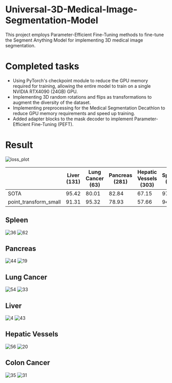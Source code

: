 # Universal-3D-Medical-Image-Segmentation-Model
This project employs Parameter-Efficient Fine-Tuning methods to fine-tune the Segment Anything Model for implementing 3D medical image segmentation.

# Completed tasks
- Using PyTorch's checkpoint module to reduce the GPU memory required for training, allowing the entire model to train on a single NVIDIA RTX4090 (24GB) GPU.
- Implementing 3D random rotations and flips as transformations to augment the diversity of the dataset.
- Implementing preprocessing for the Medical Segmentation Decathlon to reduce GPU memory requirements and speed up training.
- Added adapter blocks to the mask decoder to implement Parameter-Efficient Fine-Tuning (PEFT).

# Result
![loss_plot](https://github.com/SamuelWu2001/Universal-3D-Medical-Image-Segmentation-Model/assets/71746159/52373d6c-d84f-4739-a9e9-6f77c93ad31d)

| | Liver (131) | Lung Cancer (63) | Pancreas (281) | Hepatic Vessels (303) | Spleen (41) | Colon Cancer (126)|
| -------- | -------- | -------- | -------- | -------- | -------- | -------- |
| SOTA |	95.42 | 80.01 | 82.84 | 67.15 | 97.27 | 63.14 |
| point_transform_small | 91.31 | 95.32 | 78.93 |	57.66 | 94.35 | 91.18 |

## Spleen
![36](https://github.com/SamuelWu2001/Universal-3D-Medical-Image-Segmentation-Model/assets/71746159/384e055c-2e4d-412a-814a-23100d0019bc)
![62](https://github.com/SamuelWu2001/Universal-3D-Medical-Image-Segmentation-Model/assets/71746159/393c3285-4670-4f54-bfca-f8f39305ccb8)

## Pancreas
![44](https://github.com/SamuelWu2001/Universal-3D-Medical-Image-Segmentation-Model/assets/71746159/673df7ba-6e33-4282-88ab-1ddce345eb04)
![19](https://github.com/SamuelWu2001/Universal-3D-Medical-Image-Segmentation-Model/assets/71746159/b896dc4a-941e-4c98-80e1-ce86645d60df)

## Lung Cancer
![54](https://github.com/SamuelWu2001/Universal-3D-Medical-Image-Segmentation-Model/assets/71746159/90072738-128d-44fe-85e3-b7cffdb7643d)
![33](https://github.com/SamuelWu2001/Universal-3D-Medical-Image-Segmentation-Model/assets/71746159/a3d3adf9-ac8c-4272-a17b-a357fc236327)

## Liver
![4](https://github.com/SamuelWu2001/Universal-3D-Medical-Image-Segmentation-Model/assets/71746159/56a6ca95-c6d8-4e5f-8e60-978b0978cb24)
![43](https://github.com/SamuelWu2001/Universal-3D-Medical-Image-Segmentation-Model/assets/71746159/7fdc8d5a-d67e-4686-ba32-be439c2fba4d)

## Hepatic Vessels
![56](https://github.com/SamuelWu2001/Universal-3D-Medical-Image-Segmentation-Model/assets/71746159/17dc3fcf-e621-4399-870b-dd95464fdff6)
![20](https://github.com/SamuelWu2001/Universal-3D-Medical-Image-Segmentation-Model/assets/71746159/18e46e74-ce38-45ee-a6bf-da9851f1f070)

## Colon Cancer
![35](https://github.com/SamuelWu2001/Universal-3D-Medical-Image-Segmentation-Model/assets/71746159/e3f016e0-19e2-4561-a991-9c3181f7fdc4)
![31](https://github.com/SamuelWu2001/Universal-3D-Medical-Image-Segmentation-Model/assets/71746159/241385b6-4129-46bb-a364-40c9ec6c30be)


